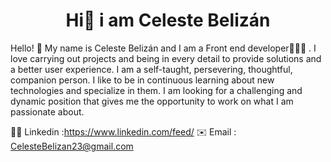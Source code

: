 <h1 align= "center"> Hi👋 i am Celeste Belizán </h1> 
Hello! 👋 My name is Celeste Belizán and I am a Front end developer👩🏻‍💻 . I love carrying out projects and being in every detail to provide solutions and a better user experience.
I am a self-taught, persevering, thoughtful, companion person. I like to be in continuous learning about new technologies and specialize in them.
I am looking for a challenging and dynamic position that gives me the opportunity to work on what I am passionate about.

👨‍💻 Linkedin :https://www.linkedin.com/feed/
✉️ Email : CelesteBelizan23@gmail.com
